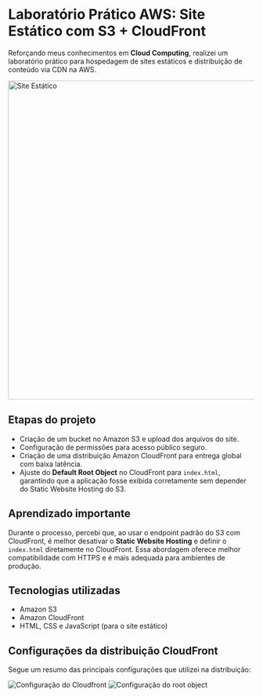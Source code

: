 # Laboratório Prático AWS: Site Estático com S3 + CloudFront

Reforçando meus conhecimentos em **Cloud Computing**, realizei um laboratório prático para hospedagem de sites estáticos e distribuição de conteúdo via CDN na AWS.

<img src="https://github.com/user-attachments/assets/f9b0d165-db37-477d-91be-d5b340cfb7e6" alt="Site Estático" width="650">


## Etapas do projeto

- Criação de um bucket no Amazon S3 e upload dos arquivos do site.
- Configuração de permissões para acesso público seguro.
- Criação de uma distribuição Amazon CloudFront para entrega global com baixa latência.
- Ajuste do **Default Root Object** no CloudFront para `index.html`, garantindo que a aplicação fosse exibida corretamente sem depender do Static Website Hosting do S3.

## Aprendizado importante

Durante o processo, percebi que, ao usar o endpoint padrão do S3 com CloudFront, é melhor desativar o **Static Website Hosting** e definir o `index.html` diretamente no CloudFront. Essa abordagem oferece melhor compatibilidade com HTTPS e é mais adequada para ambientes de produção.

## Tecnologias utilizadas

- Amazon S3
- Amazon CloudFront
- HTML, CSS e JavaScript (para o site estático)

## Configurações da distribuição CloudFront

Segue um resumo das principais configurações que utilizei na distribuição:

![Configuração do Cloudfront](https://github.com/user-attachments/assets/7841829a-5522-4a32-8e9f-a8c953b1a869)
![Configuração do root object](https://github.com/user-attachments/assets/24b350e7-1cc7-4b49-82c0-f4765b29a938)

